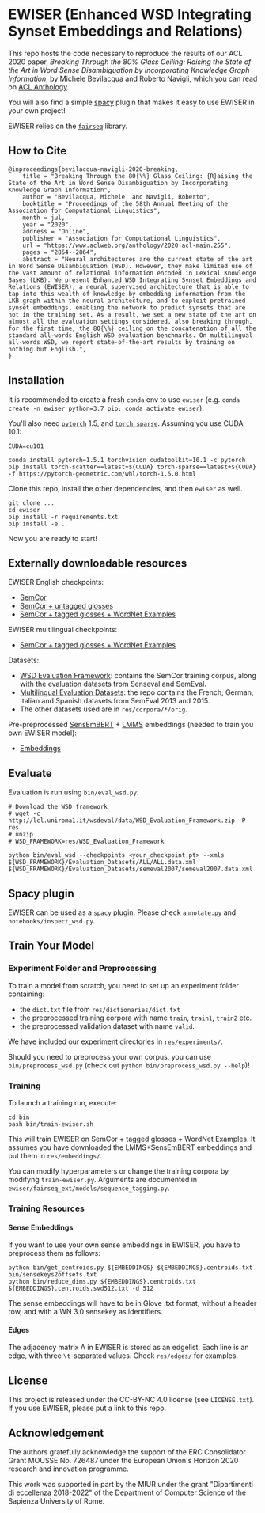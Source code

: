 # EWISER (Enhanced WSD Integrating Synset Embeddings and Relations)
This repo hosts the code necessary to reproduce the results of our ACL 2020 paper, *Breaking Through the 80% Glass Ceiling: Raising the State of the Art in Word Sense Disambiguation by Incorporating Knowledge Graph Information*, by Michele Bevilacqua and Roberto Navigli, which you can read on [ACL Anthology](https://www.aclweb.org/anthology/2020.acl-main.255/).

You will also find a simple [spacy](https://spacy.io/) plugin that makes it easy to use EWISER in your own project!

EWISER relies on the [`fairseq`](https://github.com/pytorch/fairseq) library.

## How to Cite
```
@inproceedings{bevilacqua-navigli-2020-breaking,
    title = "Breaking Through the 80{\%} Glass Ceiling: {R}aising the State of the Art in Word Sense Disambiguation by Incorporating Knowledge Graph Information",
    author = "Bevilacqua, Michele  and Navigli, Roberto",
    booktitle = "Proceedings of the 58th Annual Meeting of the Association for Computational Linguistics",
    month = jul,
    year = "2020",
    address = "Online",
    publisher = "Association for Computational Linguistics",
    url = "https://www.aclweb.org/anthology/2020.acl-main.255",
    pages = "2854--2864",
    abstract = "Neural architectures are the current state of the art in Word Sense Disambiguation (WSD). However, they make limited use of the vast amount of relational information encoded in Lexical Knowledge Bases (LKB). We present Enhanced WSD Integrating Synset Embeddings and Relations (EWISER), a neural supervised architecture that is able to tap into this wealth of knowledge by embedding information from the LKB graph within the neural architecture, and to exploit pretrained synset embeddings, enabling the network to predict synsets that are not in the training set. As a result, we set a new state of the art on almost all the evaluation settings considered, also breaking through, for the first time, the 80{\%} ceiling on the concatenation of all the standard all-words English WSD evaluation benchmarks. On multilingual all-words WSD, we report state-of-the-art results by training on nothing but English.",
}
```

## Installation
It is recommended to create a fresh `conda` env to use `ewiser` (e.g. `conda create -n ewiser python=3.7 pip; conda activate ewiser`).

You'll also need [`pytorch`](https://pytorch.org/get-started/locally/) 1.5, and [`torch_sparse`](https://github.com/rusty1s/pytorch_sparse). Assuming you use CUDA 10.1:
```
CUDA=cu101

conda install pytorch=1.5.1 torchvision cudatoolkit=10.1 -c pytorch
pip install torch-scatter==latest+${CUDA} torch-sparse==latest+${CUDA} -f https://pytorch-geometric.com/whl/torch-1.5.0.html
```

Clone this repo, install the other dependencies, and then `ewiser` as well.
```
git clone ...
cd ewiser
pip install -r requirements.txt
pip install -e .
```
Now you are ready to start!

## Externally downloadable resources

EWISER English checkpoints:
* [SemCor](https://drive.google.com/file/d/1TIwCn-0NA3yUXG5FOkPgFcoP3aHJmiSZ/view?usp=sharing)
* [SemCor + untagged glosses](https://drive.google.com/file/d/1tW4PjTgdRbVvq9CGq-0ePCsgtkXnEGsN/view?usp=sharing)
* [SemCor + tagged glosses + WordNet Examples](https://drive.google.com/file/d/11RyHBu4PwS3U2wOk-Le9Ziu8R3Hc0NXV/view?usp=sharing)

EWISER multilingual checkpoints:
* [SemCor + tagged glosses + WordNet Examples](https://drive.google.com/file/d/1uYYs3izocOWx6q0yGfVku5oWNUF2-BM7/view?usp=sharing)

Datasets:
* [WSD Evaluation Framework](http://lcl.uniroma1.it/wsdeval): contains the SemCor training corpus, along with the evaluation datasets from Senseval and SemEval.
* [Multilingual Evaluation Datasets](https://github.com/SapienzaNLP/mwsd-datasets): the repo contains the French, German, Italian and Spanish datasets from SemEval 2013 and 2015. 
* The other datasets used are in `res/corpora/*/orig`.

Pre-preprocessed [SensEmBERT](http://sensembert.org/) + [LMMS](https://github.com/danlou/LMMS) embeddings (needed to train you own EWISER model):
* [Embeddings](https://drive.google.com/file/d/11v4FUMyHdpFBrkRJt8cGyy6xkM9a_Emp/view?usp=sharing)

## Evaluate
Evaluation is run using `bin/eval_wsd.py`: 
```
# Download the WSD framework
# wget -c http://lcl.uniroma1.it/wsdeval/data/WSD_Evaluation_Framework.zip -P res
# unzip
# WSD_FRAMEWORK=res/WSD_Evaluation_Framework

python bin/eval_wsd --checkpoints <your_checkpoint.pt> --xmls ${WSD_FRAMEWORK}/Evaluation_Datasets/ALL/ALL.data.xml ${WSD_FRAMEWORK}/Evaluation_Datasets/semeval2007/semeval2007.data.xml
```

## Spacy plugin
EWISER can be used as a `spacy` plugin. Please check `annotate.py` and `notebooks/inspect_wsd.py`.

## Train Your Model

### Experiment Folder and Preprocessing
To train a model from scratch, you need to set up an experiment folder containing:
* the `dict.txt` file from `res/dictionaries/dict.txt`
* the preprocessed training corpora with name `train`, `train1`, `train2` etc.
* the preprocessed validation dataset with name `valid`.

We have included our experiment directories in `res/experiments/`.

Should you need to preprocess your own corpus, you can use `bin/preprocess_wsd.py` (check out `python bin/preprocess_wsd.py --help`)!

### Training
To launch a training run, execute: 
```
cd bin
bash bin/train-ewiser.sh
```

This will train EWISER on SemCor + tagged glosses + WordNet Examples. It assumes you have downloaded the LMMS+SensEmBERT embeddings and put them in `res/embeddings/`.

You can modify hyperparameters or change the training corpora by modifyng `train-ewiser.py`. Arguments are documented in `ewiser/fairseq_ext/models/sequence_tagging.py`.

### Training Resources
#### Sense Embeddings
If you want to use your own sense embeddings in EWISER, you have to preprocess them as follows:
```shell script
python bin/get_centroids.py ${EMBEDDINGS} ${EMBEDDINGS}.centroids.txt bin/sensekeys2offsets.txt
python bin/reduce_dims.py ${EMBEDDINGS}.centroids.txt ${EMBEDDINGS}.centroids.svd512.txt -d 512
```
The sense embeddings will have to be in Glove .txt format, without a header row, and with a WN 3.0 sensekey as identifiers.

#### Edges
The adjacency matrix A in EWISER is stored as an edgelist. Each line is an edge, with three `\t`-separated values. Check `res/edges/` for examples.

## License
This project is released under the CC-BY-NC 4.0 license (see `LICENSE.txt`). If you use EWISER, please put a link to this repo.

## Acknowledgement
The authors gratefully acknowledge the support of the ERC Consolidator Grant MOUSSE No. 726487 under the European
Union's Horizon 2020 research and innovation programme.

This work was supported in part by the MIUR under the grant "Dipartimenti di eccellenza 2018-2022" of the Department of Computer Science of the Sapienza University of Rome.
